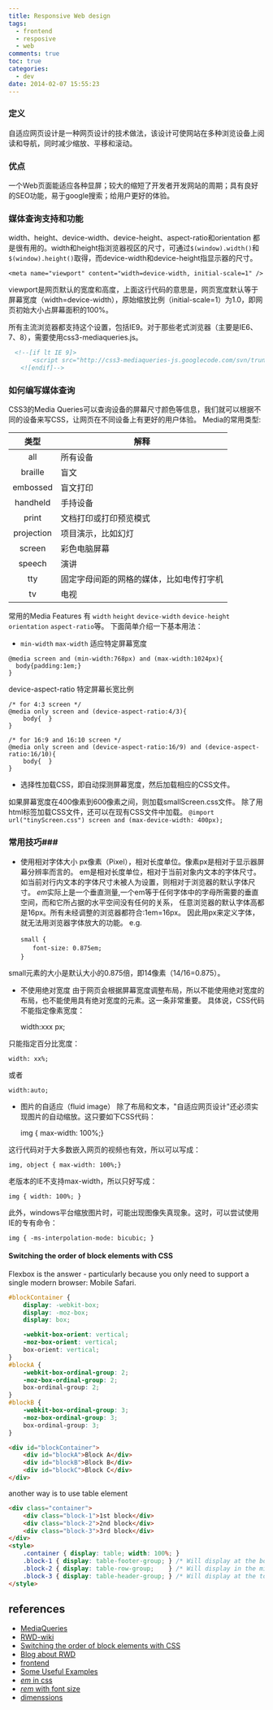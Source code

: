 ```yaml
---
title: Responsive Web design
tags:
  - frontend
  - resposive
  - web
comments: true
toc: true
categories:
  - dev
date: 2014-02-07 15:55:23
---
```



### 定义
自适应网页设计是一种网页设计的技术做法，该设计可使网站在多种浏览设备上阅读和导航，同时减少缩放、平移和滚动。

<!-- more -->

### 优点
一个Web页面能适应各种显屏；较大的缩短了开发者开发网站的周期；具有良好的SEO功能，易于google搜索；给用户更好的体验。

### 媒体查询支持和功能
width、height、device-width、device-height、aspect-ratio和orientation 都是很有用的。width和height指浏览器视区的尺寸，可通过`$(window).width()`和`$(window).height()`取得，而device-width和device-height指显示器的尺寸。

`<meta name="viewport" content="width=device-width, initial-scale=1" />`

viewport是网页默认的宽度和高度，上面这行代码的意思是，网页宽度默认等于屏幕宽度（width=device-width），原始缩放比例（initial-scale=1）为1.0，即网页初始大小占屏幕面积的100%。

所有主流浏览器都支持这个设置，包括IE9。对于那些老式浏览器（主要是IE6、7、8），需要使用css3-mediaqueries.js。
```html
　<!--[if lt IE 9]>
　　　　<script src="http://css3-mediaqueries-js.googlecode.com/svn/trunk/css3-mediaqueries.js"></script>
　　<![endif]-->
```

### 如何编写媒体查询
CSS3的Media Queries可以查询设备的屏幕尺寸颜色等信息，我们就可以根据不同的设备来写CSS，让网页在不同设备上有更好的用户体验。
Media的常用类型:

|类型 |          解释|
|:-----:|--------------|
|all |         所有设备|
|braille |       盲文|
|embossed |      盲文打印|
|handheld |      手持设备|
|print |       文档打印或打印预览模式|
|projection |    项目演示，比如幻灯|
|screen |        彩色电脑屏幕|
|speech |        演讲|
|tty |         固定字母间距的网格的媒体，比如电传打字机|
|tv |          电视|

常用的Media Features 有 `width` `height` `device-width` `device-height` `orientation` `aspect-ratio`等。
下面简单介绍一下基本用法：

- `min-width` `max-width` 适应特定屏幕宽度

```
@media screen and (min-width:768px) and (max-width:1024px){
  body{padding:1em;}
}
```

device-aspect-ratio 特定屏幕长宽比例
```
/* for 4:3 screen */
@media only screen and (device-aspect-ratio:4/3){
    body{  }
}

/* for 16:9 and 16:10 screen */
@media only screen and (device-aspect-ratio:16/9) and (device-aspect-ratio:16/10){
    body{  }
}
```

- 选择性加载CSS，即自动探测屏幕宽度，然后加载相应的CSS文件。

    <link rel="stylesheet" type="text/css" media="screen and (min-width: 400px) and (max-device-width: 600px)" href="smallScreen.css" />

如果屏幕宽度在400像素到600像素之间，则加载smallScreen.css文件。
除了用html标签加载CSS文件，还可以在现有CSS文件中加载。
`@import url("tinyScreen.css") screen and (max-device-width: 400px);`

### 常用技巧###
- 使用相对字体大小
px像素（Pixel），相对长度单位。像素px是相对于显示器屏幕分辨率而言的。
em是相对长度单位，相对于当前对象内文本的字体尺寸。如当前对行内文本的字体尺寸未被人为设置，则相对于浏览器的默认字体尺寸。
*em*实际上是一个垂直测量,一个em等于任何字体中的字母所需要的垂直空间，而和它所占据的水平空间没有任何的关系，
任意浏览器的默认字体高都是16px。所有未经调整的浏览器都符合:1em=16px。
因此用px来定义字体，就无法用浏览器字体放大的功能。
e.g.
```
　　small {
　　　　font-size: 0.875em;
　　}
```
small元素的大小是默认大小的0.875倍，即14像素（14/16=0.875）。

- 不使用绝对宽度
由于网页会根据屏幕宽度调整布局，所以不能使用绝对宽度的布局，也不能使用具有绝对宽度的元素。这一条非常重要。
具体说，CSS代码不能指定像素宽度：

    width:xxx px;

只能指定百分比宽度：

    width: xx%;

或者

    width:auto;

- 图片的自适应（fluid image）
除了布局和文本，"自适应网页设计"还必须实现图片的自动缩放。这只要如下CSS代码：

    img { max-width: 100%;}

这行代码对于大多数嵌入网页的视频也有效，所以可以写成：　　

    img, object { max-width: 100%;}

老版本的IE不支持max-width，所以只好写成：

    img { width: 100%; }

此外，windows平台缩放图片时，可能出现图像失真现象。这时，可以尝试使用IE的专有命令：

    img { -ms-interpolation-mode: bicubic; }

#### Switching the order of block elements with CSS
Flexbox is the answer - particularly because you only need to support a single modern browser: Mobile Safari.

```css
#blockContainer {
    display: -webkit-box;
    display: -moz-box;
    display: box;

    -webkit-box-orient: vertical;
    -moz-box-orient: vertical;
    box-orient: vertical;
}
#blockA {
    -webkit-box-ordinal-group: 2;
    -moz-box-ordinal-group: 2;
    box-ordinal-group: 2;
}
#blockB {
    -webkit-box-ordinal-group: 3;
    -moz-box-ordinal-group: 3;
    box-ordinal-group: 3;
}
```
```html
<div id="blockContainer">
    <div id="blockA">Block A</div>
    <div id="blockB">Block B</div>
    <div id="blockC">Block C</div>
</div>
```

another way is to use table element

```html
<div class="container">
    <div class="block-1">1st block</div>
    <div class="block-2">2nd block</div>
    <div class="block-3">3rd block</div>
</div>
<style>
    .container { display: table; width: 100%; }
    .block-1 { display: table-footer-group; } /* Will display at the bottom. */
    .block-2 { display: table-row-group;    } /* Will display in the middle. */
    .block-3 { display: table-header-group; } /* Will display at the top. */
</style>
```

references
-----------------
- [MediaQueries](http://www.w3.org/TR/css3-mediaqueries)
- [RWD-wiki](http://zh.wikipedia.org/wiki/%E5%93%8D%E5%BA%94%E5%BC%8F%E7%BD%91%E9%A1%B5%E8%AE%BE%E8%AE%A1)
- [Switching the order of block elements with CSS](http://stackoverflow.com/questions/7425665/switching-the-order-of-block-elements-with-css)
- [Blog about RWD](http://www.ruanyifeng.com/blog/2012/05/responsive_web_design.html)
- [frontend](http://imshanks.com/css3-media-queries/)
- [Some Useful Examples](http://www.w3cplus.com/css3/responsive-web-design.html)
- [*em* in css](http://www.w3cplus.com/css/px-to-em)
- [*rem* with font size](http://ued.taobao.com/blog/2013/05/rem-font-size/)
- [dimenssions](https://chrome.google.com/webstore/detail/dimensions/hdmihohhdcbejdkidbfijmfehjbnmifk/)
